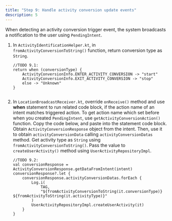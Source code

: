 ```yaml
---
title: "Step 9: Handle activity conversion update events"
description: 5
---
```


When detecting an activity conversion trigger event, the system broadcasts a notification to the user using `PendingIntent`.

1. In `ActivityIdentificationHelper.kt`, in `fromActivityConversionToString()` function, return conversion type as `String`.

   <pre><div id="copy-button37" class="copy-btn" title="Copy" onclick="copyCode(this.id)"></div><code>//TODO 9.1:
   return when (conversionType) {
       ActivityConversionInfo.ENTER_ACTIVITY_CONVERSION -> "start"
       ActivityConversionInfo.EXIT_ACTIVITY_CONVERSION -> "stop"
       else -> "Unknown"
   }
   <span class="pln">
   </span></code></pre>

2. In `LocationBroadcastReceiver.kt`, override `onReceive()` method and use **when** statement to run related code block, if the action name of an intent matches triggered action. To get action name which set before when you created `PendingIntent`, use `getActivityConversionAction()` function. Copy the code below, and paste into the statement code block. Obtain `ActivityConversionResponse` object from the intent. Then, use it to obtain `activityConversionData` calling `activityConversionDatas` method. Get activity type as `String` using `fromActivityConversionToString()`. Pass the value to `createUserActivity()` method using `UserActivityRepositoryImpl`.

   <pre><div id="copy-button38" class="copy-btn" title="Copy" onclick="copyCode(this.id)"></div><code>//TODO 9.2:
   val conversionResponse = ActivityConversionResponse.getDataFromIntent(intent)
   conversionResponse?.let {
       conversionResponse.activityConversionDatas.forEach {
           Log.i(
               TAG,
               "${fromActivityConversionToString(it.conversionType)} ${fromActivityToString(it.activityType)}"
           )
           UserActivityRepositoryImpl.createUserActivity(it)
       }
   }
   <span class="pln">
   </span></code></pre>